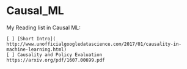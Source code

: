 # Causal_ML
My Reading list in Causal ML:

    [ ] [Short Intro]( http://www.unofficialgoogledatascience.com/2017/01/causality-in-machine-learning.html) 
    [ ] Causality and Policy Evaluation https://arxiv.org/pdf/1607.00699.pdf
